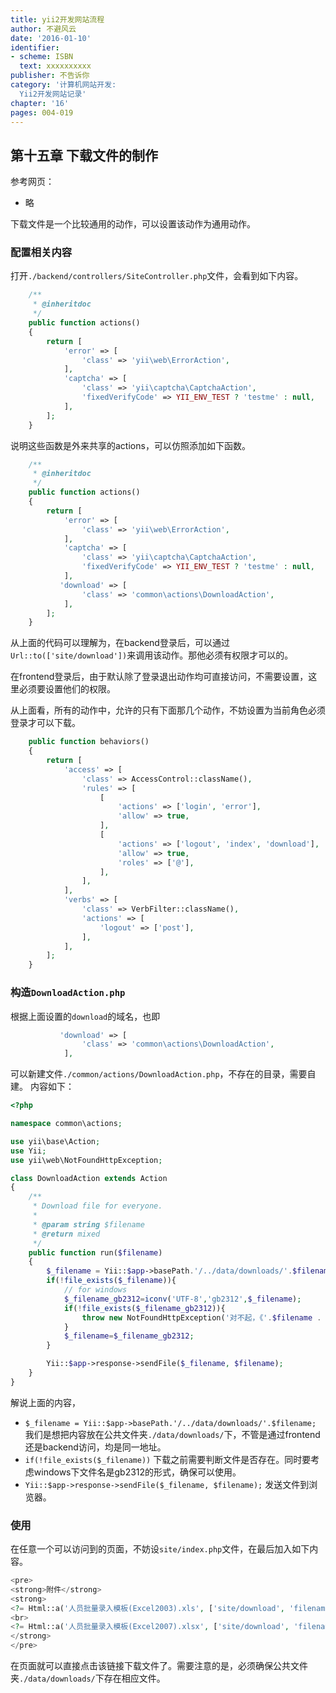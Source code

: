 ```yaml
---
title: yii2开发网站流程
author: 不避风云 
date: '2016-01-10'
identifier:
- scheme: ISBN
  text: xxxxxxxxxx
publisher: 不告诉你
category: '计算机网站开发:
  Yii2开发网站记录'
chapter: '16'
pages: 004-019
---
```


## 第十五章 下载文件的制作

参考网页：
+ 略

下载文件是一个比较通用的动作，可以设置该动作为通用动作。

### 配置相关内容

打开`./backend/controllers/SiteController.php`文件，会看到如下内容。

```php
    /**
     * @inheritdoc
     */
    public function actions()
    {
        return [
            'error' => [
                'class' => 'yii\web\ErrorAction',
            ],
            'captcha' => [
                'class' => 'yii\captcha\CaptchaAction',
                'fixedVerifyCode' => YII_ENV_TEST ? 'testme' : null,
            ],
        ];
    }
```

说明这些函数是外来共享的actions，可以仿照添加如下函数。


```php
    /**
     * @inheritdoc
     */
    public function actions()
    {
        return [
            'error' => [
                'class' => 'yii\web\ErrorAction',
            ],
            'captcha' => [
                'class' => 'yii\captcha\CaptchaAction',
                'fixedVerifyCode' => YII_ENV_TEST ? 'testme' : null,
            ],
           'download' => [
                'class' => 'common\actions\DownloadAction',
            ],
        ];
    }
```

从上面的代码可以理解为，在backend登录后，可以通过`Url::to(['site/download'])`来调用该动作。那他必须有权限才可以的。

在frontend登录后，由于默认除了登录退出动作均可直接访问，不需要设置，这里必须要设置他们的权限。

从上面看，所有的动作中，允许的只有下面那几个动作，不妨设置为当前角色必须登录才可以下载。


```php
    public function behaviors()
    {
        return [
            'access' => [
                'class' => AccessControl::className(),
                'rules' => [
                    [
                        'actions' => ['login', 'error'],
                        'allow' => true,
                    ],
                    [
                        'actions' => ['logout', 'index', 'download'],
                        'allow' => true,
                        'roles' => ['@'],
                    ],
                ],
            ],
            'verbs' => [
                'class' => VerbFilter::className(),
                'actions' => [
                    'logout' => ['post'],
                ],
            ],
        ];
    }
```

### 构造`DownloadAction.php`

根据上面设置的`download`的域名，也即

```php
           'download' => [
                'class' => 'common\actions\DownloadAction',
            ],
```

可以新建文件`./common/actions/DownloadAction.php`，不存在的目录，需要自建。
内容如下：

```php
<?php

namespace common\actions;

use yii\base\Action;
use Yii;
use yii\web\NotFoundHttpException;

class DownloadAction extends Action
{
    /**
     * Download file for everyone.
     *
	 * @param string $filename
     * @return mixed
     */
    public function run($filename)
    {
		$_filename = Yii::$app->basePath.'/../data/downloads/'.$filename;
		if(!file_exists($_filename)){
			// for windows
			$_filename_gb2312=iconv('UTF-8','gb2312',$_filename);
            if(!file_exists($_filename_gb2312)){
				throw new NotFoundHttpException('对不起，《'.$filename . '》已经不存在了。');
            }
			$_filename=$_filename_gb2312;
		}

		Yii::$app->response->sendFile($_filename, $filename);
    }
}
```

解说上面的内容，

+ `$_filename = Yii::$app->basePath.'/../data/downloads/'.$filename;`
我们是想把内容放在公共文件夹`./data/downloads/`下，不管是通过frontend还是backend访问，均是同一地址。
+ `if(!file_exists($_filename))`
下载之前需要判断文件是否存在。同时要考虑windows下文件名是gb2312的形式，确保可以使用。
+ `Yii::$app->response->sendFile($_filename, $filename);`
发送文件到浏览器。

### 使用

在任意一个可以访问到的页面，不妨设`site/index.php`文件，在最后加入如下内容。

```php
<pre>
<strong>附件</strong>
<strong>
<?= Html::a('人员批量录入模板(Excel2003).xls', ['site/download', 'filename' => '人员批量录入模板.xls'],['class' => 'profile-link']) ?>
<br>
<?= Html::a('人员批量录入模板(Excel2007).xlsx', ['site/download', 'filename' => '人员批量录入模板.xlsx'],['class' => 'profile-link']) ?>
</strong>
</pre>
```

在页面就可以直接点击该链接下载文件了。需要注意的是，必须确保公共文件夹`./data/downloads/`下存在相应文件。



